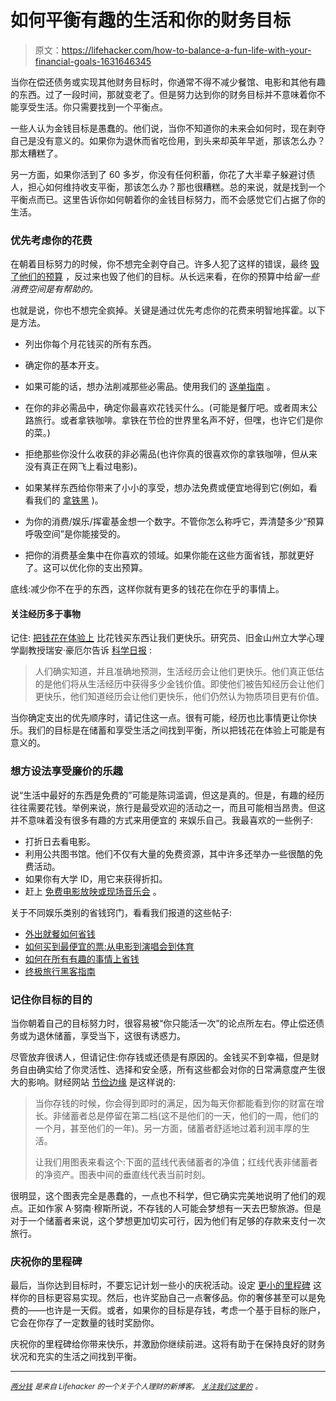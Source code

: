 # 如何平衡有趣的生活和你的财务目标

> 原文：<https://lifehacker.com/how-to-balance-a-fun-life-with-your-financial-goals-1631646345>

当你在偿还债务或实现其他财务目标时，你通常不得不减少餐馆、电影和其他有趣的东西。过了一段时间，那就变老了。但是努力达到你的财务目标并不意味着你不能享受生活。你只需要找到一个平衡点。



一些人认为金钱目标是愚蠢的。他们说，当你不知道你的未来会如何时，现在剥夺自己是没有意义的。如果你为退休而省吃俭用，到头来却英年早逝，那该怎么办？那太糟糕了。

另一方面，如果你活到了 60 多岁，你没有任何积蓄，你花了大半辈子躲避讨债人，担心如何维持收支平衡，那该怎么办？那也很糟糕。总的来说，就是找到一个平衡点而已。这里告诉你如何朝着你的金钱目标努力，而不会感觉它们占据了你的生活。

### 优先考虑你的花费

在朝着目标努力的时候，你不想完全剥夺自己。许多人犯了这样的错误，最终 [毁了他们的预算](https://lifehacker.com/money-saving-habits-that-can-backfire-and-wreck-your-fi-1564111677) ，反过来也毁了他们的目标。从长远来看，在你的预算中给*留一些消费空间是有帮助的。*

也就是说，你也不想完全疯掉。关键是通过优先考虑你的花费来明智地挥霍。以下是方法。

*   列出你每个月花钱买的所有东西。

*   确定你的基本开支。
*   如果可能的话，想办法削减那些必需品。使用我们的 [逐单指南](http://lifehacker.com/a-bill-by-bill-guide-to-saving-money-on-your-monthly-ex-5823762) 。
*   在你的非必需品中，确定你最喜欢花钱买什么。(可能是餐厅吧。或者周末公路旅行。或者拿铁咖啡。拿铁在节俭的世界里名声不好，但嘿，也许它们是你的菜。)
*   拒绝那些你没什么收获的非必需品(也许你真的很喜欢你的拿铁咖啡，但从来没有真正在网飞上看过电影)。
*   如果某样东西给你带来了小小的享受，想办法免费或便宜地得到它(例如，看看我们的 [拿铁黑](http://lifehacker.com/fake-a-latte-using-a-milk-frother-and-your-microwave-5894435) )。
*   为你的消费/娱乐/挥霍基金想一个数字。不管你怎么称呼它，弄清楚多少“预算呼吸空间”是你能接受的。
*   把你的消费基金集中在你喜欢的领域。如果你能在这些方面省钱，那就更好了。这可以优化你的支出预算。

底线:减少你不在乎的东西，这样你就有更多的钱花在你在乎的事情上。

#### 关注经历多于事物

记住: [把钱花在体验上](https://lifehacker.com/spending-on-experiences-instead-of-possessions-results-5608980) 比花钱买东西让我们更快乐。研究员、旧金山州立大学心理学副教授瑞安·豪厄尔告诉 [科学日报](http://www.sciencedaily.com/releases/2014/04/140402095844.htm) :

> 人们确实知道，并且准确地预测，生活经历会让他们更快乐。他们真正低估的是他们将从生活经历中获得多少金钱价值。即使他们被告知经历会让他们更快乐，他们知道经历会让他们更快乐，他们仍然认为物质项目更有价值。

当你确定支出的优先顺序时，请记住这一点。很有可能，经历也比事情更让你快乐。我们的目标是在储蓄和享受生活之间找到平衡，所以把钱花在体验上可能是有意义的。

### 想方设法享受廉价的乐趣

说“生活中最好的东西是免费的”可能是陈词滥调，但这是真的。但是，有趣的经历往往需要花钱。举例来说，旅行是最受欢迎的活动之一，而且可能相当昂贵。但这并不意味着没有很多有趣的方式来用便宜的 来娱乐自己。我最喜欢的一些例子:

*   打折日去看电影。
*   利用公共图书馆。他们不仅有大量的免费资源，其中许多还举办一些很酷的免费活动。
*   如果你有大学 ID，用它来获得折扣。
*   赶上 [免费电影放映或现场音乐会](http://lifehacker.com/how-to-live-cheap-and-put-hundreds-of-dollars-back-in-y-5848151) 。

关于不同娱乐类别的省钱窍门，看看我们报道的这些帖子:

*   [外出就餐如何省钱](http://lifehacker.com/how-to-save-money-when-dining-out-5840171)
*   [如何买到最便宜的票:从电影到演唱会到体育](http://lifehacker.com/how-to-get-the-cheapest-tickets-from-movies-to-concert-5919512)
*   [如何在所有有趣的事情上省钱](http://lifehacker.com/how-to-save-money-on-everything-fun-1244352818)
*   [终极旅行黑客指南](http://lifehacker.com/the-ultimate-travel-hacking-guide-5841147)

### 记住你目标的目的

当你朝着自己的目标努力时，很容易被“你只能活一次”的论点所左右。停止偿还债务或为退休储蓄，享受当下，这很有诱惑力。

尽管放弃很诱人，但请记住:你存钱或还债是有原因的。金钱买不到幸福，但是财务自由确实给了你灵活性、选择和安全感，所有这些都会对你的日常满意度产生很大的影响。财经网站 [节俭边缘](http://www.frugalfringe.com/intro-to-frugal/a-savers-guide-to-instant-gratification/) 是这样说的:

> 当你存钱的时候，你会得到即时的满足，因为每天你都能看到你的财富在增长。非储蓄者总是停留在第二档(这不是他们的一天，他们的一周，他们的一个月，甚至他们的一年)。另一方面，储蓄者舒适地过着利润丰厚的生活。
> 
> 让我们用图表来看这个:下面的蓝线代表储蓄者的净值；红线代表非储蓄者的净资产。图表中间的垂直线代表当前时刻。

很明显，这个图表完全是愚蠢的，一点也不科学，但它确实完美地说明了他们的观点。正如作家 A·努南·穆斯所说，不存钱的人可能会梦想有一天去巴黎旅游。但是对于一个储蓄者来说，这个梦想更加切实可行，因为他们有足够的存款来支付一次旅行。

### 庆祝你的里程碑

最后，当你达到目标时，不要忘记计划一些小的庆祝活动。设定 [更小的里程碑](https://lifehacker.com/set-smaller-milestones-to-better-reach-a-financial-goal-1545820919) 这样你的目标更容易实现。然后，也许奖励自己一点奢侈品。你的奢侈甚至可以是免费的——也许是一天假。或者，如果你的目标是存钱，考虑一个基于目标的账户，它会在你存了一定数量的钱时奖励你。

庆祝你的里程碑给你带来快乐，并激励你继续前进。这将有助于在保持良好的财务状况和充实的生活之间找到平衡。

* * *

[*<small>两分钱</small>*](http://twocents.lifehacker.com/) *<small>是来自 Lifehacker 的一个关于个人理财的新博客。</small>* [*<small>关注我们这里的</small>*](https://twitter.com/TwoCentsLH) <small>*。*</small>
